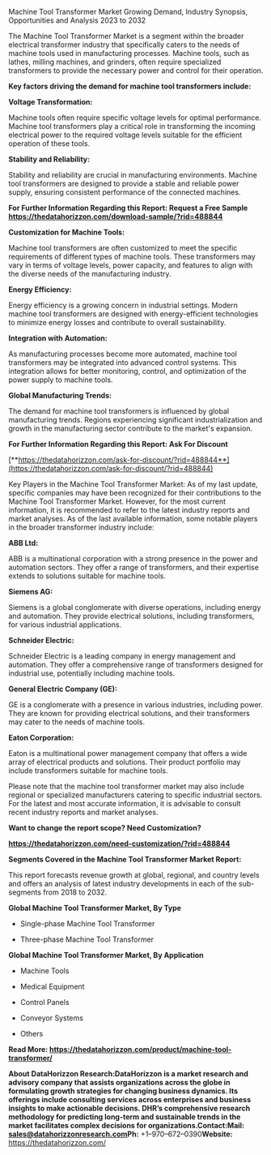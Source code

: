 Machine Tool Transformer Market Growing Demand, Industry Synopsis,
Opportunities and Analysis 2023 to 2032

The Machine Tool Transformer Market is a segment within the broader
electrical transformer industry that specifically caters to the needs of
machine tools used in manufacturing processes. Machine tools, such as
lathes, milling machines, and grinders, often require specialized
transformers to provide the necessary power and control for their
operation.

**Key factors driving the demand for machine tool transformers
include:**

**Voltage Transformation:**

Machine tools often require specific voltage levels for optimal
performance. Machine tool transformers play a critical role in
transforming the incoming electrical power to the required voltage
levels suitable for the efficient operation of these tools.

**Stability and Reliability:**

Stability and reliability are crucial in manufacturing environments.
Machine tool transformers are designed to provide a stable and reliable
power supply, ensuring consistent performance of the connected machines.

**For Further Information Regarding this Report: Request a Free Sample
<https://thedatahorizzon.com/download-sample/?rid=488844>**

**Customization for Machine Tools:**

Machine tool transformers are often customized to meet the specific
requirements of different types of machine tools. These transformers may
vary in terms of voltage levels, power capacity, and features to align
with the diverse needs of the manufacturing industry.

**Energy Efficiency:**

Energy efficiency is a growing concern in industrial settings. Modern
machine tool transformers are designed with energy-efficient
technologies to minimize energy losses and contribute to overall
sustainability.

**Integration with Automation:**

As manufacturing processes become more automated, machine tool
transformers may be integrated into advanced control systems. This
integration allows for better monitoring, control, and optimization of
the power supply to machine tools.

**Global Manufacturing Trends:**

The demand for machine tool transformers is influenced by global
manufacturing trends. Regions experiencing significant industrialization
and growth in the manufacturing sector contribute to the market's
expansion.

**For Further Information Regarding this Report: Ask For Discount**

[**https://thedatahorizzon.com/ask-for-discount/?rid=488844**](https://thedatahorizzon.com/ask-for-discount/?rid=488844)

Key Players in the Machine Tool Transformer Market: As of my last
update, specific companies may have been recognized for their
contributions to the Machine Tool Transformer Market. However, for the
most current information, it is recommended to refer to the latest
industry reports and market analyses. As of the last available
information, some notable players in the broader transformer industry
include:

**ABB Ltd:**

ABB is a multinational corporation with a strong presence in the power
and automation sectors. They offer a range of transformers, and their
expertise extends to solutions suitable for machine tools.

**Siemens AG:**

Siemens is a global conglomerate with diverse operations, including
energy and automation. They provide electrical solutions, including
transformers, for various industrial applications.

**Schneider Electric:**

Schneider Electric is a leading company in energy management and
automation. They offer a comprehensive range of transformers designed
for industrial use, potentially including machine tools.

**General Electric Company (GE):**

GE is a conglomerate with a presence in various industries, including
power. They are known for providing electrical solutions, and their
transformers may cater to the needs of machine tools.

**Eaton Corporation:**

Eaton is a multinational power management company that offers a wide
array of electrical products and solutions. Their product portfolio may
include transformers suitable for machine tools.

Please note that the machine tool transformer market may also include
regional or specialized manufacturers catering to specific industrial
sectors. For the latest and most accurate information, it is advisable
to consult recent industry reports and market analyses.

**Want to change the report scope? Need Customization?**

**<https://thedatahorizzon.com/need-customization/?rid=488844>**

**Segments Covered in the Machine Tool Transformer Market Report:**

This report forecasts revenue growth at global, regional, and country
levels and offers an analysis of latest industry developments in each of
the sub-segments from 2018 to 2032.

**Global Machine Tool Transformer Market, By Type**

-   Single-phase Machine Tool Transformer

-   Three-phase Machine Tool Transformer

**Global Machine Tool Transformer Market, By Application**

-   Machine Tools

-   Medical Equipment

-   Control Panels

-   Conveyor Systems

-   Others

**Read More:
<https://thedatahorizzon.com/product/machine-tool-transformer/>**

**About DataHorizzon Research:**DataHorizzon is a market research and
advisory company that assists organizations across the globe in
formulating growth strategies for changing business dynamics. Its
offerings include consulting services across enterprises and business
insights to make actionable decisions. DHR’s comprehensive research
methodology for predicting long-term and sustainable trends in the
market facilitates complex decisions for organizations.**Contact:Mail:**
sales@datahorizzonresearch.com**Ph:** +1–970–672–0390**Website:**
https://thedatahorizzon.com/

